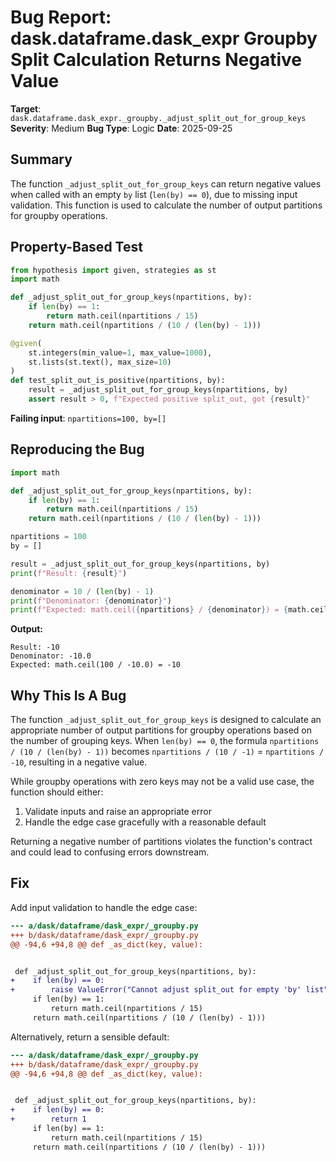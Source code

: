 # Bug Report: dask.dataframe.dask_expr Groupby Split Calculation Returns Negative Value

**Target**: `dask.dataframe.dask_expr._groupby._adjust_split_out_for_group_keys`
**Severity**: Medium
**Bug Type**: Logic
**Date**: 2025-09-25

## Summary

The function `_adjust_split_out_for_group_keys` can return negative values when called with an empty `by` list (`len(by) == 0`), due to missing input validation. This function is used to calculate the number of output partitions for groupby operations.

## Property-Based Test

```python
from hypothesis import given, strategies as st
import math

def _adjust_split_out_for_group_keys(npartitions, by):
    if len(by) == 1:
        return math.ceil(npartitions / 15)
    return math.ceil(npartitions / (10 / (len(by) - 1)))

@given(
    st.integers(min_value=1, max_value=1000),
    st.lists(st.text(), max_size=10)
)
def test_split_out_is_positive(npartitions, by):
    result = _adjust_split_out_for_group_keys(npartitions, by)
    assert result > 0, f"Expected positive split_out, got {result}"
```

**Failing input**: `npartitions=100, by=[]`

## Reproducing the Bug

```python
import math

def _adjust_split_out_for_group_keys(npartitions, by):
    if len(by) == 1:
        return math.ceil(npartitions / 15)
    return math.ceil(npartitions / (10 / (len(by) - 1)))

npartitions = 100
by = []

result = _adjust_split_out_for_group_keys(npartitions, by)
print(f"Result: {result}")

denominator = 10 / (len(by) - 1)
print(f"Denominator: {denominator}")
print(f"Expected: math.ceil({npartitions} / {denominator}) = {math.ceil(npartitions / denominator)}")
```

**Output:**
```
Result: -10
Denominator: -10.0
Expected: math.ceil(100 / -10.0) = -10
```

## Why This Is A Bug

The function `_adjust_split_out_for_group_keys` is designed to calculate an appropriate number of output partitions for groupby operations based on the number of grouping keys. When `len(by) == 0`, the formula `npartitions / (10 / (len(by) - 1))` becomes `npartitions / (10 / -1)` = `npartitions / -10`, resulting in a negative value.

While groupby operations with zero keys may not be a valid use case, the function should either:
1. Validate inputs and raise an appropriate error
2. Handle the edge case gracefully with a reasonable default

Returning a negative number of partitions violates the function's contract and could lead to confusing errors downstream.

## Fix

Add input validation to handle the edge case:

```diff
--- a/dask/dataframe/dask_expr/_groupby.py
+++ b/dask/dataframe/dask_expr/_groupby.py
@@ -94,6 +94,8 @@ def _as_dict(key, value):


 def _adjust_split_out_for_group_keys(npartitions, by):
+    if len(by) == 0:
+        raise ValueError("Cannot adjust split_out for empty 'by' list")
     if len(by) == 1:
         return math.ceil(npartitions / 15)
     return math.ceil(npartitions / (10 / (len(by) - 1)))
```

Alternatively, return a sensible default:

```diff
--- a/dask/dataframe/dask_expr/_groupby.py
+++ b/dask/dataframe/dask_expr/_groupby.py
@@ -94,6 +94,8 @@ def _as_dict(key, value):


 def _adjust_split_out_for_group_keys(npartitions, by):
+    if len(by) == 0:
+        return 1
     if len(by) == 1:
         return math.ceil(npartitions / 15)
     return math.ceil(npartitions / (10 / (len(by) - 1)))
```